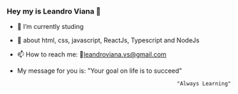 ### Hey my is Leandro Viana 👋

- 🔭 I’m currently studing 

- 🌱 about html, css, javascript, ReactJs, Typescript and NodeJs

- 📫 How to reach me: 📧leandroviana.vs@gmail.com

- My message for you is: "Your goal on life is to succeed" 


                                                        "Always Learning"


